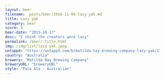 ```yaml
---
layout: beer
filename: _posts/beer/2016-11-09-lazy-yak.md
title: Lazy yak
category: beer
score: 4
beer-date: "2015-10-17"
desc: "I think the creators were lazy"
permalink: /beer/:title.html
img: /img/list/lazy-yak.jpeg
untappd: "https://untappd.com/b/matilda-bay-brewing-company-lazy-yak/1144645"
country: "Australia"
brewery: "Matilda Bay Brewing Company"
breweryURL: "breweryURL"
style: "Pale Ale - Australian"
---
```

